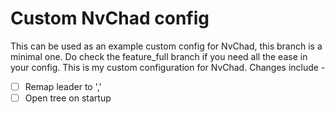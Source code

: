 # Custom NvChad config

This can be used as an example custom config for NvChad, this branch is
a minimal one. Do check the feature_full branch if you need all the ease in
your config.  This is my custom configuration for NvChad.  Changes include - 

* [ ] Remap leader to ','
* [ ] Open tree on startup
